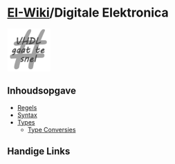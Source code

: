 # [EI-Wiki](..)/Digitale Elektronica
<img src="media/vhdl.png" width="100px"/>

## Inhoudsopgave
* [Regels](Regels)
* [Syntax](Syntax)
* [Types](Types)
    * [Type Conversies](Type-Conversies)

## Handige Links